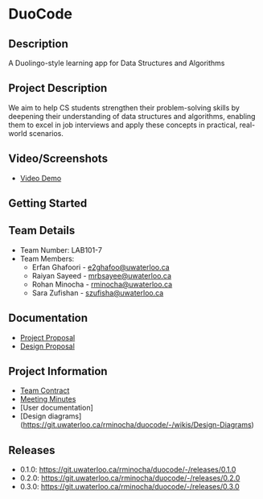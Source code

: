 # DuoCode

## Description
A Duolingo-style learning app for Data Structures and Algorithms

## Project Description
We aim to help CS students strengthen their problem-solving skills by deepening their understanding of data structures and algorithms, 
enabling them to excel in job interviews and apply these concepts in practical, real-world scenarios.

## Video/Screenshots

- [Video Demo](https://drive.google.com/file/d/1LToxkYQ1aKS26KutNQH7h1IYKWHTXwwM/view?usp=sharing)

## Getting Started

## Team Details
- Team Number: LAB101-7
- Team Members:
  - Erfan Ghafoori - [e2ghafoo@uwaterloo.ca](mailto:e2ghafoo@uwaterloo.ca)
  - Raiyan Sayeed - [mrbsayee@uwaterloo.ca](mailto:mrbsayee@uwaterloo.ca)
  - Rohan Minocha - [rminocha@uwaterloo.ca](mailto:rminocha@uwaterloo.ca)
  - Sara Zufishan - [szufisha@uwaterloo.ca](mailto:szufisha@uwaterloo.ca)

## Documentation
- [Project Proposal](https://git.uwaterloo.ca/rminocha/duocode/-/wikis/Project-Proposal)
- [Design Proposal](https://git.uwaterloo.ca/rminocha/duocode/-/wikis/Design-Proposal)

## Project Information
- [Team Contract](https://git.uwaterloo.ca/rminocha/duocode/-/wikis/Team-Contract)
- [Meeting Minutes](https://git.uwaterloo.ca/rminocha/duocode/-/wikis/Meeting-Minutes)
- [User documentation]
- [Design diagrams] (https://git.uwaterloo.ca/rminocha/duocode/-/wikis/Design-Diagrams)

## Releases 
- 0.1.0: https://git.uwaterloo.ca/rminocha/duocode/-/releases/0.1.0
- 0.2.0: https://git.uwaterloo.ca/rminocha/duocode/-/releases/0.2.0
- 0.3.0: https://git.uwaterloo.ca/rminocha/duocode/-/releases/0.3.0